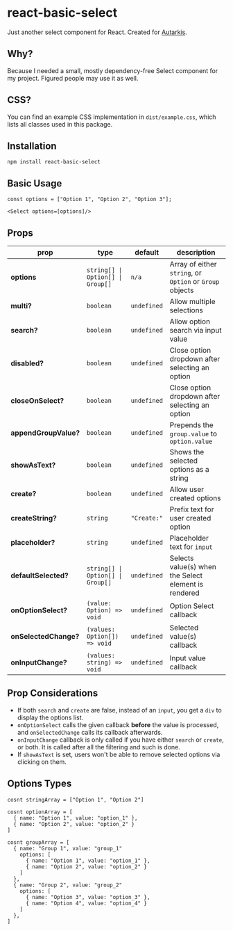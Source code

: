 # react-basic-select

Just another select component for React. Created for [Autarkis](https://github.com/yigitlevent/autarkis).

## Why?

Because I needed a small, mostly dependency-free Select component for my project. Figured people may use it as well.

## CSS?

You can find an example CSS implementation in `dist/example.css`, which lists all classes used in this package.

## Installation

`npm install react-basic-select`

## Basic Usage

```
const options = ["Option 1", "Option 2", "Option 3"];

<Select	options=[options]/>
```

## Props

| prop                  | type                              | default     | description                                              |
| --------------------- | --------------------------------- | ----------- | -------------------------------------------------------- |
| **options**           | `string[] \| Option[] \| Group[]` | `n/a`       | Array of either `string`, or `Option` or `Group` objects |
| **multi?**            | `boolean`                         | `undefined` | Allow multiple selections                                |
| **search?**           | `boolean`                         | `undefined` | Allow option search via input value                      |
| **disabled?**         | `boolean`                         | `undefined` | Close option dropdown after selecting an option          |
| **closeOnSelect?**    | `boolean`                         | `undefined` | Close option dropdown after selecting an option          |
| **appendGroupValue?** | `boolean`                         | `undefined` | Prepends the `group.value` to `option.value`             |
| **showAsText?**       | `boolean`                         | `undefined` | Shows the selected options as a string                   |
| **create?**           | `boolean`                         | `undefined` | Allow user created options                               |
| **createString?**     | `string`                          | `"Create:"` | Prefix text for user created option                      |
| **placeholder?**      | `string`                          | `undefined` | Placeholder text for `input`                             |
| **defaultSelected?**  | `string[] \| Option[] \| Group[]` | `undefined` | Selects value(s) when the Select element is rendered     |
| **onOptionSelect?**   | `(value: Option) => void`         | `undefined` | Option Select callback                                   |
| **onSelectedChange?** | `(values: Option[]) => void`      | `undefined` | Selected value(s) callback                               |
| **onInputChange?**    | `(values: string) => void`        | `undefined` | Input value callback                                     |

## Prop Considerations

-   If both `search` and `create` are false, instead of an `input`, you get a `div` to display the options list.
-   `onOptionSelect` calls the given callback **before** the value is processed, and `onSelectedChange` calls its callback afterwards.
-   `onInputChange` callback is only called if you have either `search` or `create`, or both. It is called after all the filtering and such is done.
-   If `showAsText` is set, users won't be able to remove selected options via clicking on them.

## Options Types

```
cosnt stringArray = ["Option 1", "Option 2"]
```

```
cosnt optionArray = [
  { name: "Option 1", value: "option_1" },
  { name: "Option 2", value: "option_2" }
]
```

```
cosnt groupArray = [
  { name: "Group 1", value: "group_1"
    options: [
      { name: "Option 1", value: "option_1" },
      { name: "Option 2", value: "option_2" }
    ]
  },
  { name: "Group 2", value: "group_2"
    options: [
      { name: "Option 3", value: "option_3" },
      { name: "Option 4", value: "option_4" }
    ]
  },
]
```
